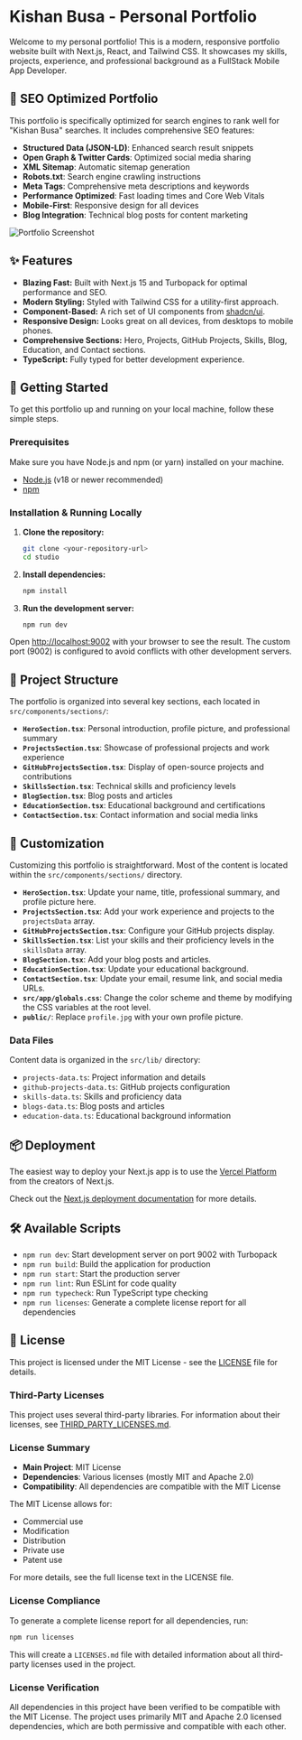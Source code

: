 # Kishan Busa - Personal Portfolio

Welcome to my personal portfolio! This is a modern, responsive portfolio website built with Next.js, React, and Tailwind CSS. It showcases my skills, projects, experience, and professional background as a FullStack Mobile App Developer.

## 🎯 SEO Optimized Portfolio

This portfolio is specifically optimized for search engines to rank well for "Kishan Busa" searches. It includes comprehensive SEO features:

- **Structured Data (JSON-LD)**: Enhanced search result snippets
- **Open Graph & Twitter Cards**: Optimized social media sharing
- **XML Sitemap**: Automatic sitemap generation
- **Robots.txt**: Search engine crawling instructions
- **Meta Tags**: Comprehensive meta descriptions and keywords
- **Performance Optimized**: Fast loading times and Core Web Vitals
- **Mobile-First**: Responsive design for all devices
- **Blog Integration**: Technical blog posts for content marketing

![Portfolio Screenshot](https://placehold.co/800x400.png)

## ✨ Features

-   **Blazing Fast:** Built with Next.js 15 and Turbopack for optimal performance and SEO.
-   **Modern Styling:** Styled with Tailwind CSS for a utility-first approach.
-   **Component-Based:** A rich set of UI components from [shadcn/ui](https://ui.shadcn.com/).
-   **Responsive Design:** Looks great on all devices, from desktops to mobile phones.
-   **Comprehensive Sections:** Hero, Projects, GitHub Projects, Skills, Blog, Education, and Contact sections.
-   **TypeScript:** Fully typed for better development experience.

## 🚀 Getting Started

To get this portfolio up and running on your local machine, follow these simple steps.

### Prerequisites

Make sure you have Node.js and npm (or yarn) installed on your machine.

-   [Node.js](https://nodejs.org/) (v18 or newer recommended)
-   [npm](https://www.npmjs.com/get-npm)

### Installation & Running Locally

1.  **Clone the repository:**
    ```bash
    git clone <your-repository-url>
    cd studio
    ```

2.  **Install dependencies:**
    ```bash
    npm install
    ```

3.  **Run the development server:**
    ```bash
    npm run dev
    ```

Open [http://localhost:9002](http://localhost:9002) with your browser to see the result. The custom port (9002) is configured to avoid conflicts with other development servers.


## 🎨 Project Structure

The portfolio is organized into several key sections, each located in `src/components/sections/`:

-   **`HeroSection.tsx`**: Personal introduction, profile picture, and professional summary
-   **`ProjectsSection.tsx`**: Showcase of professional projects and work experience
-   **`GitHubProjectsSection.tsx`**: Display of open-source projects and contributions
-   **`SkillsSection.tsx`**: Technical skills and proficiency levels
-   **`BlogSection.tsx`**: Blog posts and articles
-   **`EducationSection.tsx`**: Educational background and certifications
-   **`ContactSection.tsx`**: Contact information and social media links

## 🎨 Customization

Customizing this portfolio is straightforward. Most of the content is located within the `src/components/sections/` directory.

-   **`HeroSection.tsx`**: Update your name, title, professional summary, and profile picture here.
-   **`ProjectsSection.tsx`**: Add your work experience and projects to the `projectsData` array.
-   **`GitHubProjectsSection.tsx`**: Configure your GitHub projects display.
-   **`SkillsSection.tsx`**: List your skills and their proficiency levels in the `skillsData` array.
-   **`BlogSection.tsx`**: Add your blog posts and articles.
-   **`EducationSection.tsx`**: Update your educational background.
-   **`ContactSection.tsx`**: Update your email, resume link, and social media URLs.
-   **`src/app/globals.css`**: Change the color scheme and theme by modifying the CSS variables at the root level.
-   **`public/`**: Replace `profile.jpg` with your own profile picture.

### Data Files

Content data is organized in the `src/lib/` directory:
-   `projects-data.ts`: Project information and details
-   `github-projects-data.ts`: GitHub projects configuration
-   `skills-data.ts`: Skills and proficiency data
-   `blogs-data.ts`: Blog posts and articles
-   `education-data.ts`: Educational background information

## 📦 Deployment

The easiest way to deploy your Next.js app is to use the [Vercel Platform](https://vercel.com/new?utm_medium=default-template&filter=next.js&utm_source=create-next-app&utm_campaign=create-next-app-readme) from the creators of Next.js.

Check out the [Next.js deployment documentation](https://nextjs.org/docs/deployment) for more details.

## 🛠️ Available Scripts

-   `npm run dev`: Start development server on port 9002 with Turbopack
-   `npm run build`: Build the application for production
-   `npm run start`: Start the production server
-   `npm run lint`: Run ESLint for code quality
-   `npm run typecheck`: Run TypeScript type checking
-   `npm run licenses`: Generate a complete license report for all dependencies

## 📝 License

This project is licensed under the MIT License - see the [LICENSE](LICENSE) file for details.

### Third-Party Licenses

This project uses several third-party libraries. For information about their licenses, see [THIRD_PARTY_LICENSES.md](THIRD_PARTY_LICENSES.md).

### License Summary

- **Main Project**: MIT License
- **Dependencies**: Various licenses (mostly MIT and Apache 2.0)
- **Compatibility**: All dependencies are compatible with the MIT License

The MIT License allows for:
- Commercial use
- Modification
- Distribution
- Private use
- Patent use

For more details, see the full license text in the LICENSE file.

### License Compliance

To generate a complete license report for all dependencies, run:
```bash
npm run licenses
```

This will create a `LICENSES.md` file with detailed information about all third-party licenses used in the project.

### License Verification

All dependencies in this project have been verified to be compatible with the MIT License. The project uses primarily MIT and Apache 2.0 licensed dependencies, which are both permissive and compatible with each other.

